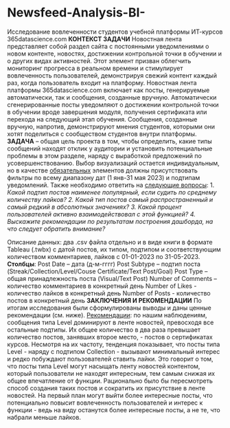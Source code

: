 # Newsfeed-Analysis-BI-
Исследование вовлеченности студентов учебной платформы ИТ-курсов 365datascience.com
**КОНТЕКСТ ЗАДАЧИ**
Новостная лента представляет собой раздел сайта с постоянными уведомлениями о новом контенте, новостях, достижении контрольной точки в обучении и o других видах активностей.  Этот элемент призван облегчить мониторинг прогресса в реальном времени и стимулирует вовлеченность пользователей, демонстрируя свежий контент каждый раз, когда пользователь входит на платформу. Новостная лента платформы 365datascience.com включает как посты, генерируемые автоматически, так и сообщения, созданные вручную. Автоматически сгенерированные посты уведомляют о достижении контрольной точки в обучении вроде завершения модуля, получения сертификата или перехода на следующий этап обучения. Сообщения, созданные вручную, напротив, демонстрируют мнения студентов, которыми они хотят поделиться с сообществом студентов внутри платформы.
**ЗАДАЧА** – общая цель проекта в том, чтобы определить, какие типы сообщений находят отклик у аудитории и установить потенциальные проблемы в этом разделе, наряду с выработкой предложений по усовершенствованию. Выбор визуализаций остается индивидуальным, но в качестве <ins>обязательных</ins> элементов должны присутствовать фильтры по всему диапазону дат (1 янв-31 мая 2023) и подтипам уведомлений.
Также необходимо ответить на <ins>следующие вопросы</ins>: 1. *Какой подтип постов наименее популярный, если судить по среднему количеству лайков? 2. Какой тип постов самый распространенный и самый редкий в абсолютных значениях? 3. Какой процент пользователей активно взаимодействовал с этой функцией? 4. Выскажите рекомендации по результатам построения дашборда, на что следует обратить внимание?*

Описание данных: два .csv файла отдельно и в виде книги в формате Tableau (.twbx)  с датой постов, их типом, подтипом и соответствующим количеством комментариев, лайков с 01-01-2023 по 31-05-2023.
**Столбцы**: 
Post Date – дата (д-м-гггг)
Post Subtype – подтип поста (Streak/Collection/Level/Couse Certificate/Text Post/Goal)
Post Type – общая принадлежность поста (Visual/Text Post)
Number of Comments – количество комментариев в конкретный день
Number of Likes - количество лайков в конкретный день
Number of Posts - количество постов в конкретный день
**ЗАКЛЮЧЕНИЯ И РЕКОМЕНДАЦИИ**
По итогам исследования были сформулированы выводы и даны ценные рекомендации (см. ниже).
<ins>Рекомендации</ins>: по нашим наблюдениям, сообщения типа Level доминируют в ленте новостей, превосходя все остальные подтипы. Их общее количество в два раза превышает количество постов, занявших второе место, - постов о сертификатах курсов. Несмотря на их частоту, тенденция показывает, что посты типа Level - наряду с подтипом Collection - вызывают минимальный интерес и редко побуждают пользователей ставить лайки.
Это говорит о том, что посты типа Level могут насыщать ленту новостей контентом, который пользователи не находят интересным, тем самым снижая их общее впечатление от функции. Рационально было бы пересмотреть способ создания таких постов и сократить их присутствие в ленте новостей. На первый план могут выйти более интересные посты, что потенциально повысит вовлеченность пользователей и интерес к функции - ведь на виду останутся более интересные посты, а не те, что набрали меньше лайков.
